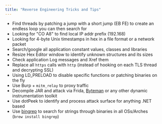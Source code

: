```yaml
---
title: "Reverse Engineering Tricks and Tips"
---
```


* Find threads by patching a jump with a short jump (EB FE) to create an endless loop you can then search for
* Looking for "CO A8" to find local IP addr prefix (192.168)
* Looking for 4-byte Unix timestamps in hex in a file format or a network packet
* Search/google all application constant values, classes and libraries
* Resize Hex Editor window to identify unknown structures and its sizes
* Check application Log messages and Xref them
* Replace all `https` calls with `http` (instead of hooking on each TLS thread and decrypting SSL)
* Using LD_PRELOAD to disable specific functions or patching binaries on the fly
* Use Burp + `mitm_relay` to proxy traffic
* Decompile JAR and attack via Frida, [Byteman](/byteman) or any other dynamic instrumentation toolkit
* Use dotPeek to identify and process attack surface for anything .NET based
* Use [bingrep](https://github.com/m4b/bingrep) to search for strings through binaries in all OSs/Arches (`brew install bingrep`)
